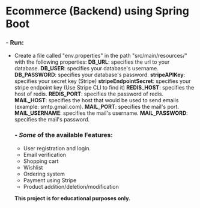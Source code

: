 # Ecommerce (Backend) using Spring Boot
### - Run:
- Create a file called "env.properties" in the path "src/main/resources/" with the following properties:
   **DB_URL**: specifies the url to your database.
   **DB_USER**: specifies your database's username.
   **DB_PASSWORD**: specifies your database's password.
   **stripeAPIKey**: specifies your secret key (Stripe)
   **stripeEndpointSecret**: specifies your stripe endpoint key (Use Stripe CLI to find it)
   **REDIS_HOST**: specifies the host of redis.
   **REDIS_PORT**: specifies the password of redis.
   **MAIL_HOST**: specifies the host that would be used to send emails (example: smtp.gmail.com).
   **MAIL_PORT**: specifies the mail's port.
   **MAIL_USERNAME**: specifies the mail's username.
   **MAIL_PASSWORD**: specifies the mail's password.
   
   
   ### - ***Some*** of the available Features:
   - User registration and login.
   - Email verification
   - Shopping cart
   - Wishlist
   - Ordering system
   - Payment using Stripe
   - Product addition/deletion/modification
   
   **This project is for educational purposes only.**

